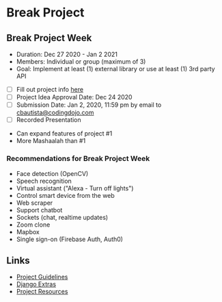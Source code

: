 # Break Project

## Break Project Week

- Duration: Dec 27 2020 - Jan 2 2021
- Members: Individual or group (maximum of 3)
- Goal: Implement at least (1) external library or use at least (1) 3rd party API

- [ ] Fill out project info [here]()
- [ ] Project Idea Approval Date: Dec 24 2020
- [ ] Submission Date: Jan 2, 2020, 11:59 pm by email to cbautista@codingdojo.com
- [ ] Recorded Presentation

- Can expand features of project #1
- More Mashaalah than #1

### Recommendations for Break Project Week

- Face detection (OpenCV)
- Speech recognition
- Virtual assistant ("Alexa - Turn off lights")
- Control smart device from the web
- Web scraper
- Support chatbot
- Sockets (chat, realtime updates)
- Zoom clone
- Mapbox
- Single sign-on (Firebase Auth, Auth0)

## Links

- [Project Guidelines](http://learn.codingdojo.com/m/119/6155/42955)
- [Django Extras](http://learn.codingdojo.com/m/119/4700/32270)
- [Project Resources](https://github.com/TheCodingDojo/student_md_docs/blob/master/py/project_resources.md)
